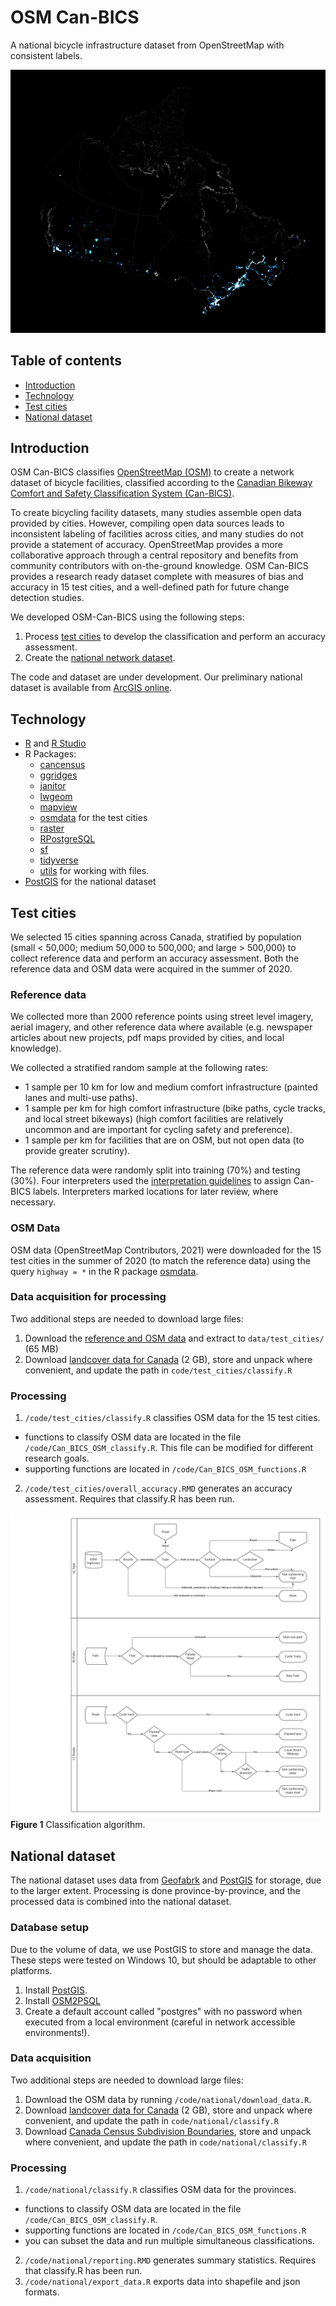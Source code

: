 # OSM Can-BICS
A national bicycle infrastructure dataset from OpenStreetMap with consistent 
labels.

![Bicycle facilities across Canada](figures/glow.png?raw=true "Bicycle facilities across Canada")

## Table of contents

* [Introduction](#introduction)
* [Technology](#technology)
* [Test cities](#test-cities)
* [National dataset](#national-dataset)

## Introduction
OSM Can-BICS classifies [OpenStreetMap (OSM)](https://www.openstreetmap.org/) to 
create a network dataset of bicycle facilities, classified according to the 
[Canadian Bikeway Comfort and Safety Classification System (Can-BICS)](https://www.canada.ca/en/public-health/services/reports-publications/health-promotion-chronic-disease-prevention-canada-research-policy-practice/vol-40-no-9-2020/canbics-classification-system-naming-convention-cycling-infrastructure.html). 

To create bicycling facility datasets, many studies assemble open data provided 
by cities. However, compiling open data sources leads to inconsistent labeling 
of facilities across cities, and many studies do not provide a statement of 
accuracy. OpenStreetMap provides a more collaborative approach through a central 
repository and benefits from community contributors with on-the-ground 
knowledge. OSM Can-BICS provides a research ready dataset complete with measures 
of bias and accuracy in 15 test cities, and a well-defined path for future change 
detection studies.

We developed OSM-Can-BICS using the following steps:

1. Process [test cities](#test-cities) to develop the classification and 
perform an accuracy assessment.
2. Create the [national network dataset](#national-dataset).

The code and dataset are under development. Our preliminary national dataset is 
available from [ArcGIS online](https://arcg.is/0eyGy9).

## Technology

* [R](https://www.r-project.org/) and [R Studio](https://www.rstudio.com/)
* R Packages:
  * [cancensus](https://mountainmath.github.io/cancensus/index.html)
  * [ggridges](https://www.rdocumentation.org/packages/ggridges/versions/0.5.3)
  * [janitor](https://www.rdocumentation.org/packages/janitor/versions/2.1.0)
  * [lwgeom](https://cran.r-project.org/web/packages/lwgeom/index.html)
  * [mapview](https://r-spatial.github.io/mapview/)
  * [osmdata](https://github.com/ropensci/osmdata) for the test cities
  * [raster](https://cran.r-project.org/web/packages/raster/index.html)
  * [RPostgreSQL](https://cran.r-project.org/web/packages/RPostgreSQL/index.html)
  * [sf](https://r-spatial.github.io/sf/)
  * [tidyverse](https://www.tidyverse.org/packages/)
  * [utils](https://cran.r-project.org/web/packages/R.utils/index.html) for 
  working with files.
* [PostGIS](https://PostGIS.net/) for the national dataset

## Test cities
We selected 15 cities spanning across Canada, stratified by population 
(small < 50,000; medium 50,000 to 500,000; and large > 500,000) to 
collect reference data and perform an accuracy assessment. Both the 
reference data and OSM data were acquired in the summer of 2020.

### Reference data
We collected more than 2000 reference points using street level imagery, aerial 
imagery, and other reference data where available (e.g. newspaper articles about 
new projects, pdf maps provided by cities, and local knowledge). 

We collected a stratified random sample at the following rates:

* 1 sample per 10 km for low and medium comfort infrastructure (painted lanes 
and multi-use paths).
* 1 sample per km for high comfort infrastructure (bike paths, cycle tracks, and 
local street bikeways) (high comfort facilities are relatively uncommon and are 
important for cycling safety and preference). 
* 1 sample per km for facilities that are on OSM, but not open data (to provide 
greater scrutiny). 

The reference data were randomly split into training (70%) and testing (30%). 
Four interpreters used the [interpretation guidelines](https://docs.google.com/document/d/1M5wUzod1OPEfSOnpgzl4S9QM92IbeKEwJr7UVeX_zn8/edit?usp=sharing) 
to assign Can-BICS labels. Interpreters marked locations for later review, 
where necessary.

### OSM Data
OSM data (OpenStreetMap Contributors, 2021) were downloaded for the 15 test 
cities in the summer of 2020 (to match the reference data) using the query 
`highway = *` in the R package [osmdata](https://cran.r-project.org/web/packages/osmdata/index.html).

### Data acquisition for processing
Two additional steps are needed to download large files:
1. Download the [reference and OSM data](https://www.dropbox.com/s/bd6tjq0rhznfa90/sample_cities.zip?dl=0) and extract to `data/test_cities/` (65 MB)
2. Download [landcover data for Canada](https://ftp.maps.canada.ca/pub/nrcan_rncan/Land-cover_Couverture-du-sol/canada-landcover_canada-couverture-du-sol/CanadaLandcover2015.zip) (2 GB), store and unpack where convenient, and update the path in `code/test_cities/classify.R`

### Processing
1. `/code/test_cities/classify.R` classifies OSM data for the 15 test cities.
  * functions to classify OSM data are located in the file `/code/Can_BICS_OSM_classify.R`. 
  This file can be modified for different research goals.
  * supporting functions are located in `/code/Can_BICS_OSM_functions.R`
2. `/code/test_cities/overall_accuracy.RMD` generates an accuracy assessment. 
Requires that classify.R has been run.

![Classification algorithm](figures/classify.png?raw=true "Classification algorithm")
**Figure 1** Classification algorithm.

## National dataset
The national dataset uses data from 
[Geofabrk](https://www.geofabrik.de/data/) and [PostGIS](https://postgis.net/) for 
storage, due to the larger extent. Processing is done province-by-province, and 
the processed data is combined into the national dataset.

### Database setup
Due to the volume of data, we use PostGIS to store and manage the data. These 
steps were tested on Windows 10, but should be adaptable to other platforms.
1. Install [PostGIS](https://postgis.net/windows_downloads/). 
2. Install [OSM2PSQL](https://osm2pgsql.org/doc/install.html#installing-on-windows)
3. Create a default account called "postgres" with no password when executed 
from a local environment (careful in network accessible environments!).

### Data acquisition
Two additional steps are needed to download large files:
1. Download the OSM data by running `/code/national/download_data.R`. 
2. Download [landcover data for Canada](https://ftp.maps.canada.ca/pub/nrcan_rncan/Land-cover_Couverture-du-sol/canada-landcover_canada-couverture-du-sol/CanadaLandcover2015.zip) (2 GB), store and unpack where convenient, and update the path in `code/national/classify.R`
3. Download [Canada Census Subdivision Boundaries](https://www12.statcan.gc.ca/census-recensement/2011/geo/bound-limit/bound-limit-2016-eng.cfm), 
store and unpack where convenient, and update the path in `code/national/classify.R`

### Processing
1. `/code/national/classify.R` classifies OSM data for the provinces.
  * functions to classify OSM data are located in the file `/code/Can_BICS_OSM_classify.R`. 
  * supporting functions are located in `/code/Can_BICS_OSM_functions.R`
  * you can subset the data and run multiple simultaneous classifications.
2. `/code/national/reporting.RMD` generates summary statistics. 
Requires that classify.R has been run.
3. `/code/national/export_data.R` exports data into shapefile and json formats.
